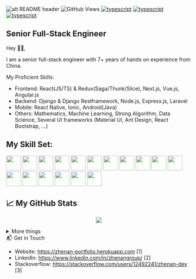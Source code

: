 ![alt README header](https://raw.githubusercontent.com/zhenangroup/zhenangroup/master/assets/header.JPG)
![GitHub Views](https://komarev.com/ghpvc/?username=zhenangroup&color=FAC151)
[![typescript](https://img.shields.io/badge/React-Expert-FAC151.svg?logo=react&logoWidth=20)](https://github.com/zhenangroup)
[![typescript](https://img.shields.io/badge/Django-Expert-FAC151.svg?logo=django&logoWidth=20)](https://github.com/zhenangroup)
[![typescript](https://img.shields.io/badge/Mathematics-Expert-FAC151.svg?logo=mathematics&logoWidth=20)](https://github.com/zhenangroup)
## Senior Full-Stack Engineer

Hey 👋🏻,


I am a senior full-stack engineer with 7+ years of hands on experience from China.

My Proficient Skills: 
 - Frontend: React(JS/TS) & Redux(Saga/Thunk/Slice), Next.js, Vue.js, Angular.js
 - Backend: Django & Django Restframework, Node.js, Express.js, Laravel
 - Mobile: React Native, Ionic, Android(Java)
 - Others: Mathematics, Machine Learning, Strong Algorithm, Data Science, Several UI frameworks (Material UI, Ant Design, React Bootstrap, ...)


## My Skill Set:

<p align="left">
<img src="https://raw.githubusercontent.com/zhenangroup/zhenangroup/main/assets/react-original.svg" height="auto" width="40">
  
<img src="https://raw.githubusercontent.com/zhenangroup/zhenangroup/main/assets/django.png" height="auto" width="40">

<img src="https://raw.githubusercontent.com/zhenangroup/zhenangroup/main/assets/nodejs-original.svg" height="auto" width="40">

<img src="https://raw.githubusercontent.com/zhenangroup/zhenangroup/main/assets/express-original.svg" height="auto" width="40">

<img src="https://raw.githubusercontent.com/zhenangroup/zhenangroup/main/assets/mongodb-original.svg" height="auto" width="40">

<img src="https://raw.githubusercontent.com/zhenangroup/zhenangroup/main/assets/angular.svg" height="auto" width="40">

<img src="https://raw.githubusercontent.com/zhenangroup/zhenangroup/main/assets/javascript-plain.svg" height="auto" width="40">

<img src="https://raw.githubusercontent.com/zhenangroup/zhenangroup/main/assets/python.svg" height="auto" width="40">

<img src="https://raw.githubusercontent.com/zhenangroup/zhenangroup/main/assets/css3-original.svg" height="auto" width="40">

<img src="https://raw.githubusercontent.com/zhenangroup/zhenangroup/main/assets/sass-original.svg" height="auto" width="40">

<img src="https://raw.githubusercontent.com/zhenangroup/zhenangroup/main/assets/react-original.svg" height="auto" width="40">

<img src="https://raw.githubusercontent.com/zhenangroup/zhenangroup/main/assets/jquery-plain.svg" height="auto" width="40">

<img src="https://raw.githubusercontent.com/zhenangroup/zhenangroup/main/assets/html5-original.svg" height="auto" width="40">

<img src="https://raw.githubusercontent.com/zhenangroup/zhenangroup/main/assets/bootstrap-plain.svg" height="auto" width="40">

<img src="https://raw.githubusercontent.com/zhenangroup/zhenangroup/main/assets/visualstudio-plain.svg" height="auto" width="40">

<img src="https://raw.githubusercontent.com/zhenangroup/zhenangroup/main/assets/redux-original.svg" height="auto" width="40">

<img src="https://raw.githubusercontent.com/zhenangroup/zhenangroup/main/assets/git-original.svg" height="auto" width="40">
</p>

## &#x1f4c8; My GitHub Stats

<p align="center">
  <a href= "https://github.com/anuraghazra/github-readme-stats"><img src="https://github-readme-stats.vercel.app/api?username=zhenangroup&count_private=true&theme=tokyonight&include_all_commits=true&show_icons=true" /></a>
  
</p>
<details>
  <summary> More things </summary>
  <br>
  <p align="center">
    <a href= "https://github.com/anuraghazra/github-readme-stats"><img src= "https://github-readme-stats.vercel.app/api/top-langs/?username=zhenangroup&layout=compact" /></a>
  </p>
  <p>
    - 🔭 I’m currently working on <a target="_blank" href="https://findsingles.online/">findsingles.online</a> project. <br/>
    - 🌱 I’m currently learning Angular.<br/>
  - 👯 I’m looking to collaborate on <a href="https://github.com/zhenangroup/React-native-hybridapp" target="_blank">Hybrid App</a> Development.<br/>
    - 🤔 I’m looking for help with Docker<br/>
    - 💬 Ask me about Django and Laravel.<br/>
  - 📫 How to reach me: <a href="zhennangorup@outlook.com">zhennangorup@outlook.com</a><br/>
    - ⚡ Fun fact: Sport - badminton<br/>
  </p> 
  
</details


## 📬 Get in Touch


- Website:  https://zhenan-portfolio.herokuapp.com [1]
- LinkedIn:  https://www.linkedin.com/in/zhenangroup/ [2]
- Stackoverflow:  https://stackoverflow.com/users/12492241/zhenan-dev [3]
